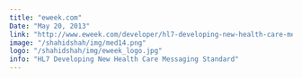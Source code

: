 ```yaml
---
title: "eweek.com"
Date: "May 20, 2013"
link: "http://www.eweek.com/developer/hl7-developing-new-health-care-messaging-standard/"
image: "/shahidshah/img/med14.png"
logo: "/shahidshah/img/eweek_logo.jpg"
info: "HL7 Developing New Health Care Messaging Standard"
---
```

